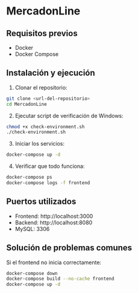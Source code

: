 # MercadonLine

## Requisitos previos

- Docker
- Docker Compose

## Instalación y ejecución

1. Clonar el repositorio:

```bash
git clone <url-del-repositorio>
cd MercadonLine
```

2. Ejecutar script de verificación de Windows:

```bash
chmod +x check-environment.sh
./check-environment.sh
```

3. Iniciar los servicios:

```bash
docker-compose up -d
```

4. Verificar que todo funciona:

```bash
docker-compose ps
docker-compose logs -f frontend
```

## Puertos utilizados

- Frontend: http://localhost:3000
- Backend: http://localhost:8080
- MySQL: 3306

## Solución de problemas comunes

Si el frontend no inicia correctamente:

```bash
docker-compose down
docker-compose build --no-cache frontend
docker-compose up -d
```
